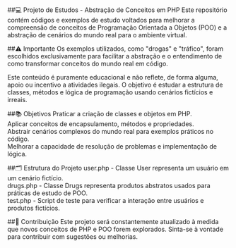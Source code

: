 
##💻 Projeto de Estudos - Abstração de Conceitos em PHP
Este repositório contém códigos e exemplos de estudo voltados para melhorar a compreensão de conceitos de Programação Orientada a Objetos (POO) e a abstração de cenários do mundo real para o ambiente virtual.

##⚠️ Importante
Os exemplos utilizados, como "drogas" e "tráfico", foram escolhidos exclusivamente para facilitar a abstração e o entendimento de como transformar conceitos do mundo real em código.

Este conteúdo é puramente educacional e não reflete, de forma alguma, apoio ou incentivo a atividades ilegais. O objetivo é estudar a estrutura de classes, métodos e lógica de programação usando cenários fictícios e irreais.

##📚 Objetivos
Praticar a criação de classes e objetos em PHP.  
Aplicar conceitos de encapsulamento, métodos e propriedades.  
Abstrair cenários complexos do mundo real para exemplos práticos no código.  
Melhorar a capacidade de resolução de problemas e implementação de lógica.

##🗂 Estrutura do Projeto
user.php - Classe User representa um usuário em um cenário fictício.  
drugs.php - Classe Drugs representa produtos abstratos usados para práticas de estudo de POO.  
test.php - Script de teste para verificar a interação entre usuários e produtos fictícios.  

##🚀 Contribuição
Este projeto será constantemente atualizado à medida que novos conceitos de PHP e POO forem explorados. Sinta-se à vontade para contribuir com sugestões ou melhorias.
